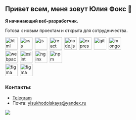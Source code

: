 ## Привет всем, меня зовут Юлия Фокс 🦊

**Я начинающий веб-разработчик.**

Готова к новым проектам и открыта для сотрудничества.


<img src="https://cdn.jsdelivr.net/gh/devicons/devicon/icons/html5/html5-plain-wordmark.svg" width="40" height="40" title="html"/>&nbsp;
<img src="https://cdn.jsdelivr.net/gh/devicons/devicon/icons/css3/css3-plain-wordmark.svg" width="40" height="40" title="css"/>&nbsp;
<img src="https://cdn.jsdelivr.net/gh/devicons/devicon/icons/javascript/javascript-original.svg" width="40" height="40" title="js"/>&nbsp;
<img src="https://cdn.jsdelivr.net/gh/devicons/devicon/icons/react/react-original-wordmark.svg" width="40" height="40" title="react"/>&nbsp;
<img src="https://cdn.jsdelivr.net/gh/devicons/devicon/icons/nodejs/nodejs-original-wordmark.svg" width="40" height="40" title="node.js"/>&nbsp;
<img src="https://cdn.jsdelivr.net/gh/devicons/devicon/icons/express/express-original-wordmark.svg" width="40" height="40" title="express"/>&nbsp;
<img src="https://cdn.jsdelivr.net/gh/devicons/devicon/icons/git/git-plain-wordmark.svg" width="40" height="40" title="git"/>&nbsp;
<img src="https://cdn.jsdelivr.net/gh/devicons/devicon/icons/mongodb/mongodb-original-wordmark.svg" width="40" height="40" title="mongodb"/>&nbsp;        
<img src="https://cdn.jsdelivr.net/gh/devicons/devicon/icons/webpack/webpack-plain-wordmark.svg" width="40" height="40" title="webpack"/>&nbsp;
<img src="https://cdn.jsdelivr.net/gh/devicons/devicon/icons/eslint/eslint-original-wordmark.svg" width="40" height="40" title="eslint"/>&nbsp;
<img src="https://cdn.jsdelivr.net/gh/devicons/devicon/icons/nginx/nginx-original.svg" width="40" height="40" title="nginx"/>&nbsp; 
<img src="https://cdn.jsdelivr.net/gh/devicons/devicon/icons/npm/npm-original-wordmark.svg" width="40" height="40" title="npm"/>&nbsp;     
<img src="https://cdn.jsdelivr.net/gh/devicons/devicon/icons/figma/figma-original.svg" width="40" height="40" title="figma"/>&nbsp;
<img src="https://uxwing.com/wp-content/themes/uxwing/download/brands-and-social-media/postman-icon.png" width="40" height="40" title="figma"/>&nbsp;
          
### Контакты:
- [Telegram](https://t.me/julia_super_fox)
- Почта: ylsukhodolskaya@yandex.ru

![](http://github-profile-summary-cards.vercel.app/api/cards/profile-details?username=ylsukhodolskaya&theme=github)

<!--
**ylsukhodolskaya/ylsukhodolskaya** is a ✨ _special_ ✨ repository because its `README.md` (this file) appears on your GitHub profile.

Here are some ideas to get you started:

- 🔭 I’m currently working on ...
- 🌱 I’m currently learning ...
- 👯 I’m looking to collaborate on ...
- 🤔 I’m looking for help with ...
- 💬 Ask me about ...
- 📫 How to reach me: ...
- 😄 Pronouns: ...
- ⚡ Fun fact: ...
-->
